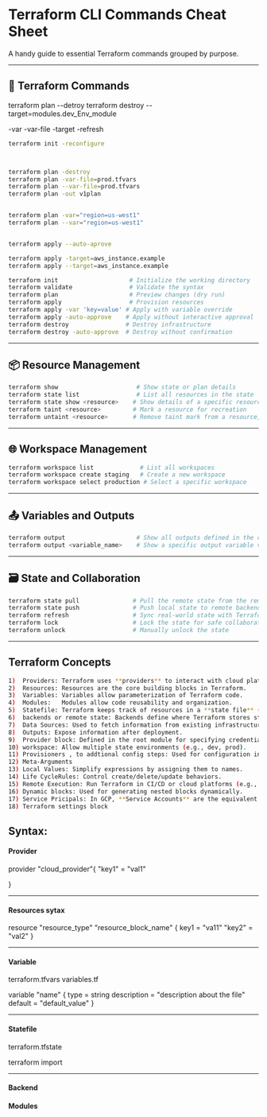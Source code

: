 
# Terraform CLI Commands Cheat Sheet

A handy guide to essential Terraform commands grouped by purpose.

---

## 🔧 Terraform Commands


terraform plan --detroy 
terraform destroy --target=modules.dev_Env_module


-var -var-file -target -refresh

```bash
terraform init -reconfigure



terraform plan -destroy
terraform plan -var-file=prod.tfvars
terraform plan --var-file=prod.tfvars
terraform plan -out v1plan


terraform plan -var="region=us-west1"
terraform plan --var="region=us-west1"


terraform apply --auto-aprove

terraform apply -target=aws_instance.example
terraform apply --target=aws_instance.example
```



```bash
terraform init                    # Initialize the working directory
terraform validate                # Validate the syntax
terraform plan                    # Preview changes (dry run)
terraform apply                   # Provision resources
terraform apply -var 'key=value' # Apply with variable override
terraform apply -auto-approve    # Apply without interactive approval
terraform destroy                # Destroy infrastructure
terraform destroy -auto-approve  # Destroy without confirmation
```

---

## 📦 Resource Management

```bash
terraform show                      # Show state or plan details
terraform state list                # List all resources in the state
terraform state show <resource>    # Show details of a specific resource
terraform taint <resource>         # Mark a resource for recreation
terraform untaint <resource>       # Remove taint mark from a resource, to prevent its recreation.
```

---

## 🌐 Workspace Management

```bash
terraform workspace list             # List all workspaces
terraform workspace create staging   # Create a new workspace
terraform workspace select production # Select a specific workspace
```

---

## 📤 Variables and Outputs

```bash
terraform output                    # Show all outputs defined in the configuration
terraform output <variable_name>    # Show a specific output variable value
```

---

## 🗃️ State and Collaboration

```bash
terraform state pull               # Pull the remote state from the remote backend.
terraform state push               # Push local state to remote backend
terraform refresh                  # Sync real-world state with Terraform state file
terraform lock                     # Lock the state for safe collaboration/to prevent concurrent operations
terraform unlock                   # Manually unlock the state
```

---



## Terraform Concepts
```bash
1)  Providers: Terraform uses **providers** to interact with cloud platforms, SaaS providers, and other APIs.
2)  Resources: Resources are the core building blocks in Terraform.
3)  Variables: Variables allow parameterization of Terraform code.
4)  Modules:   Modules allow code reusability and organization.
5)  Statefile: Terraform keeps track of resources in a **state file** (`terraform.tfstate`).
6)  backends or remote state: Backends define where Terraform stores state files.
7)  Data Sources: Used to fetch information from existing infrastructure.
8)  Outputs: Expose information after deployment. 
9)  Provider block: Defined in the root module for specifying credentials and regions. 
10) workspace: Allow multiple state environments (e.g., dev, prod).
11) Provisioners , to addtional config steps: Used for configuration inside resources (e.g., SSH commands).
12) Meta-Arguments
13) Local Values: Simplify expressions by assigning them to names. 
14) Life CycleRules: Control create/delete/update behaviors.
15) Remote Execution: Run Terraform in CI/CD or cloud platforms (e.g., Terraform Cloud, GitHub Actions). 
16) Dynamic blocks: Used for generating nested blocks dynamically.
17) Service Pricipals: In GCP, **Service Accounts** are the equivalent of **Service Principals** in Azure.
18) Terraform settings block
```


## Syntax:

#### Provider
provider "cloud_provider"{
"key1" = "val1"

}

---
#### Resources sytax
resource "resource_type" "resource_block_name"
{
key1 = "va11"
"key2" = "val2"
}

---

#### Variable
terraform.tfvars
variables.tf

variable "name" {
type = string
description = "description about the file"
default = "default_value"
}

---

#### Statefile
terraform.tfstate

terraform import 

---

#### Backend





#### Modules 
